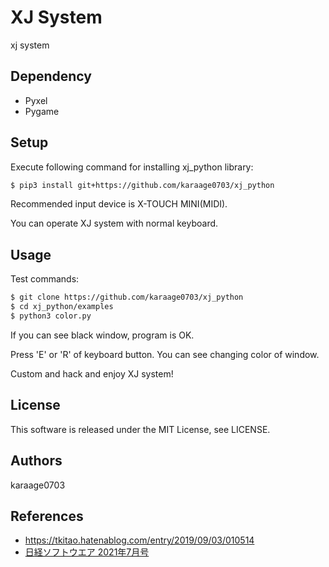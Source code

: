 # XJ System
xj system

## Dependency

- Pyxel
- Pygame

## Setup

Execute following command for installing xj_python library:

```sh
$ pip3 install git+https://github.com/karaage0703/xj_python
```

Recommended input device is X-TOUCH MINI(MIDI).

You can operate XJ system with normal keyboard.


## Usage

Test commands:

```sh
$ git clone https://github.com/karaage0703/xj_python
$ cd xj_python/examples
$ python3 color.py
```

If you can see black window, program is OK.

Press 'E' or 'R' of keyboard button. You can see changing color of window.

Custom and hack and enjoy XJ system!

## License
This software is released under the MIT License, see LICENSE.

## Authors
karaage0703

## References

- https://tkitao.hatenablog.com/entry/2019/09/03/010514
- [日経ソフトウエア 2021年7月号](https://amzn.to/3zvlfzI)
